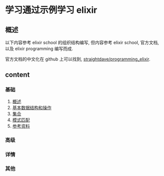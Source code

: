 # 学习通过示例学习 elixir

## 概述

以下内容参考 elixir school 的组织结构编写, 但内容参考 elixir school, 官方文档, 以及 elixir programming 编写而成.

官方文档的中文化在 github 上可以找到, [straightdave/programming_elixir](https://github.com/straightdave/programming_elixir).

## content
### 基础
1. [概述](docs/intro.md)
1. [基本数据结构和操作](docs/basics.md)
1. [集合](docs/collections.md)
1. [模式匹配](docs/pattern-matching.md)
1. [参考资料](docs/ref.md)

### 高级

### 详情

### 其他